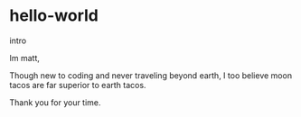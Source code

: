 # hello-world
intro

Im matt,

Though new to coding and never traveling beyond earth, I too believe moon tacos are far superior to earth tacos.

Thank you for your time.
